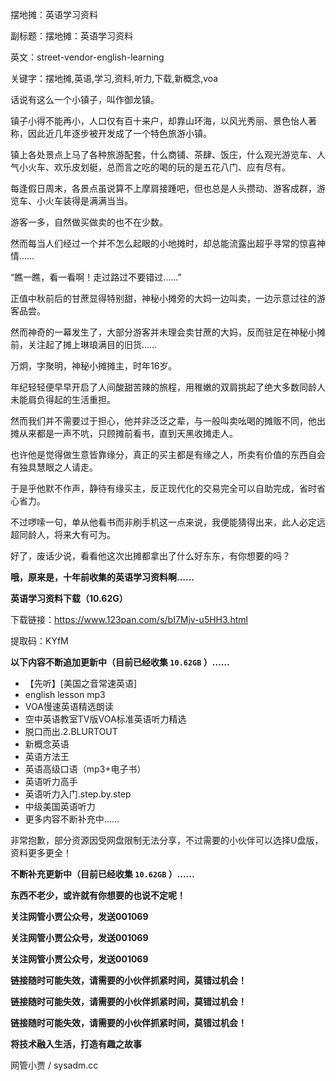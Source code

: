 摆地摊：英语学习资料

副标题：摆地摊：英语学习资料

英文：street-vendor-english-learning

关键字：摆地摊,英语,学习,资料,听力,下载,新概念,voa



话说有这么一个小镇子，叫作御龙镇。

镇子小得不能再小，人口仅有百十来户，却靠山环海，以风光秀丽、景色怡人著称，因此近几年逐步被开发成了一个特色旅游小镇。

镇上各处景点上马了各种旅游配套，什么商铺、茶肆、饭庄，什么观光游览车、人气小火车、欢乐皮划艇，总而言之吃的喝的玩的是五花八门、应有尽有。

每逢假日周末，各景点虽说算不上摩肩接踵吧，但也总是人头攒动、游客成群，游览车、小火车装得是满满当当。

游客一多，自然做买做卖的也不在少数。

然而每当人们经过一个并不怎么起眼的小地摊时，却总能流露出超乎寻常的惊喜神情……



“瞧一瞧，看一看啊！走过路过不要错过……”

正值中秋前后的甘蔗显得特别甜，神秘小摊旁的大妈一边叫卖，一边示意过往的游客品尝。

然而神奇的一幕发生了，大部分游客并未理会卖甘蔗的大妈，反而驻足在神秘小摊前，关注起了摊上琳琅满目的旧货……



万炯，字聚明，神秘小摊摊主，时年16岁。

年纪轻轻便早早开启了人间酸甜苦辣的旅程，用稚嫩的双肩挑起了绝大多数同龄人未能肩负得起的生活重担。

然而我们并不需要过于担心，他并非泛泛之辈，与一般叫卖吆喝的摊贩不同，他出摊从来都是一声不吭，只顾摊前看书，直到天黑收摊走人。

也许他是觉得做生意皆靠缘分，真正的买主都是有缘之人，所卖有价值的东西自会有独具慧眼之人请走。

于是乎他默不作声，静待有缘买主，反正现代化的交易完全可以自助完成，省时省心省力。

不过啰嗦一句，单从他看书而非刷手机这一点来说，我便能猜得出来，此人必定远超同龄人，将来大有可为。



好了，废话少说，看看他这次出摊都拿出了什么好东东，有你想要的吗？

**哦，原来是，十年前收集的英语学习资料啊……**



**英语学习资料下载（10.62G）**

下载链接：https://www.123pan.com/s/bI7Mjv-u5HH3.html

提取码：KYfM



**以下内容不断追加更新中（目前已经收集 `10.62GB` ）……**

* 【先听】[美国之音常速英语]
* english lesson mp3
* VOA慢速英语精选朗读
* 空中英语教室TV版VOA标准英语听力精选
* 脱口而出.2.BLURTOUT
* 新概念英语
* 英语方法王
* 英语高级口语（mp3+电子书）
* 英语听力高手
* 英语听力入门.step.by.step
* 中级美国英语听力
* 更多内容不断补充中……



非常抱歉，部分资源因受网盘限制无法分享，不过需要的小伙伴可以选择U盘版，资料更多更全！



**不断补充更新中（目前已经收集 `10.62GB` ）……**

**东西不老少，或许就有你想要的也说不定呢！**



**关注网管小贾公众号，发送001069** 

**关注网管小贾公众号，发送001069** 

**关注网管小贾公众号，发送001069** 

**链接随时可能失效，请需要的小伙伴抓紧时间，莫错过机会！** 

**链接随时可能失效，请需要的小伙伴抓紧时间，莫错过机会！** 

**链接随时可能失效，请需要的小伙伴抓紧时间，莫错过机会！** 



**将技术融入生活，打造有趣之故事**

网管小贾 / sysadm.cc

